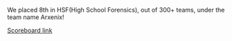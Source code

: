 We placed 8th in HSF(High School Forensics), out of 300+ teams, under the team name Arxenix!

[Scoreboard link](https://hsf.csaw.io/scoreboard)
